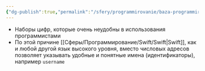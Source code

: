 ```yaml
---
{"dg-publish":true,"permalink":"/sfery/programmirovanie/baza-programmirovaniya/adresa-yacheek/","tags":["Обществознание"]}
---
```


- Наборы цифр, которые очень неудобны в использования программистами
- По этой причине [[Сферы/Программирование/Swift/Swift\|Swift]], как и любой другой язык высокого уровня, вместо числовых адресов позволяет указывать удобные и понятные имена (идентификаторы), например `username`